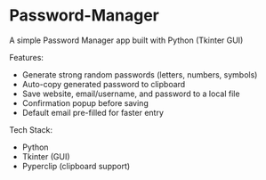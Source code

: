 # Password-Manager
A simple Password Manager app built with Python (Tkinter GUI)

Features:
- Generate strong random passwords (letters, numbers, symbols)
- Auto-copy generated password to clipboard
- Save website, email/username, and password to a local file
- Confirmation popup before saving
- Default email pre-filled for faster entry

Tech Stack:
- Python 
- Tkinter (GUI)
- Pyperclip (clipboard support)
